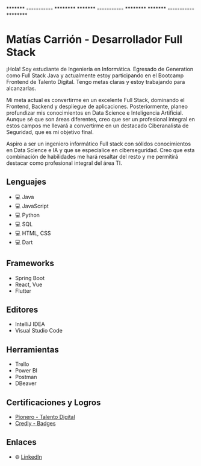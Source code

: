 
******* ----------- ********    ******* ----------- ********    ******* ----------- ********

# Matías Carrión - Desarrollador Full Stack

¡Hola! Soy estudiante de Ingeniería en Informática. Egresado de Generation como Full Stack Java y actualmente estoy participando en el Bootcamp Frontend de Talento Digital. Tengo metas claras y estoy trabajando para alcanzarlas.

Mi meta actual es convertirme en un excelente Full Stack, dominando el Frontend, Backend y despliegue de aplicaciones. Posteriormente, planeo profundizar mis conocimientos en Data Science e Inteligencia Artificial. Aunque sé que son áreas diferentes, creo que ser un profesional integral en estos campos me llevará a convertirme en un destacado Ciberanalista de Seguridad, que es mi objetivo final.

Aspiro a ser un ingeniero informático Full stack con sólidos conocimientos en Data Science e IA y que se especialice en ciberseguridad. Creo que esta combinación de habilidades me hará resaltar del resto y me permitirá destacar como profesional integral del área TI.


## Lenguajes 
- 💻 Java
- 💻 JavaScript
- 💻 Python
- 💻 SQL
- 💻 HTML, CSS
- 💻 Dart

## Frameworks
- Spring Boot
- React, Vue
- Flutter

## Editores
- IntelliJ IDEA
- Visual Studio Code

## Herramientas
- Trello
- Power BI
- Postman
- DBeaver

## Certificaciones y Logros
- [Pionero - Talento Digital](https://www.acreditta.com/credential/1a55bc35-1745-4fde-8e70-26c6671fa929?utm_source=linkedin_profile&resource_type=badge&resource=1a55bc35-1745-4fde-8e70-26c6671fa929)
- [Credly - Badges](https://www.credly.com/users/carrion/badges)

## Enlaces
- 🌐 [LinkedIn](https://www.linkedin.com/in/mcsadevp/)

